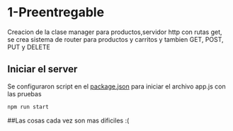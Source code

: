 # 1-Preentregable


Creacion de la clase manager para productos,servidor http con rutas get, se crea sistema de router para productos y carritos y tambien GET, POST, PUT y DELETE

## Iniciar el server

Se configuraron script en el [package.json](https://github.com/garciadevcode/1-Preentregable/blob/sprint1/package.json) para iniciar el archivo app.js con las pruebas

```bash
npm run start
```

##Las cosas cada vez son mas dificiles :(
